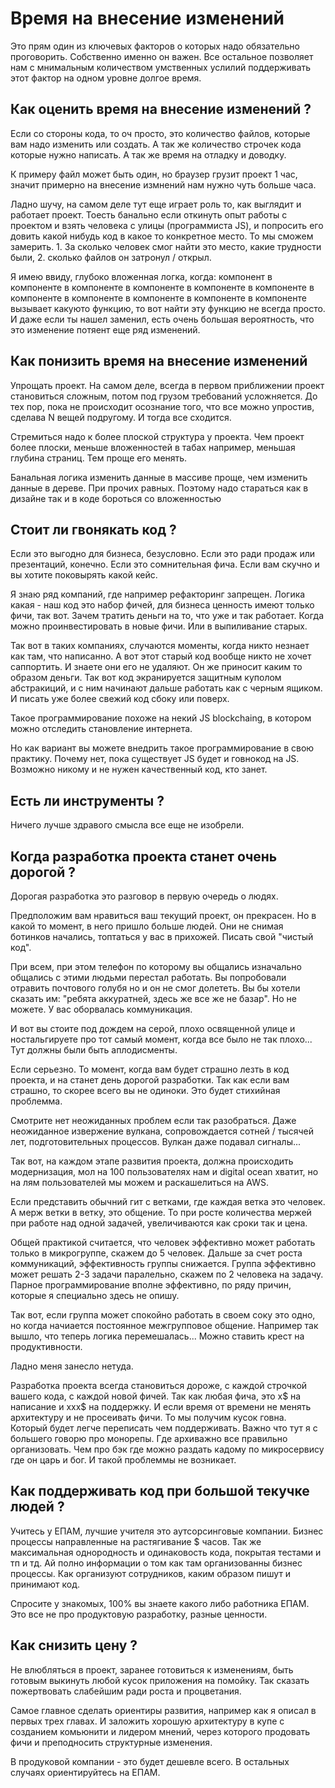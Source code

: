 # Время на внесение изменений

Это прям один из ключевых факторов о которых надо обязательно проговорить. Собственно именно он важен. Все остальное позволяет нам с мнимальным количеством умственных услилий поддерживать этот фактор на одном уровне долгое время.

## Как оценить время на внесение изменений ?

Если со стороны кода, то оч просто, это количество файлов, которые вам надо изменить или создать. А так же количество строчек кода которые нужно написать. А так же время на отладку и доводку.

К примеру файл может быть один, но браузер грузит проект 1 час, значит примерно на внесение измнений нам нужно чуть больше часа.

Ладно шучу, на самом деле тут еще играет роль то, как выглядит и работает проект. Тоесть банально если откинуть опыт работы с проектом и взять человека с улицы (программиста JS), и попросить его довить какой нибудь код в какое то конкретное место. То мы сможем замерить. 1. За сколько человек смог найти это место, какие трудности были,  2. сколько файлов он затронул / открыл.

Я имею ввиду, глубоко вложенная логка, когда: компонент в компоненте в компоненте в компоненте в компоненте в компоненте в компоненте в компоненте в компоненте в компоненте в компоненте вызывает какуюто функцию, то вот найти эту функцию не всегда просто. И даже если ты нашел заменил, есть очень большая вероятность, что это изменение потяент еще ряд изменений.

## Как понизить время на внесение изменений

Упрощать проект. На самом деле, всегда в первом приближении проект становиться сложным, потом под грузом требований усложняется. До тех пор, пока не происходит осознание того, что все можно упростив, сделава N вещей подругому. И тогда все сходится.

Стремиться надо к более плоской структура у проекта. Чем проект более плоски, меньше вложенностей в табах например, меньшая глубина страниц. Тем проще его менять.

Банальная логика изменить данные в массиве проще, чем изменить данные в дереве. При прочих равных. Поэтому надо стараться как в дизайне так и в коде бороться со вложенностью

## Cтоит ли гвонякать код ?

Если это выгодно для бизнеса, безусловно.
Если это ради продаж или презентаций, конечно.
Если это сомнительная фича.
Если вам скучно и вы хотите поковырять какой кейс.

Я знаю ряд компаний, где например рефакторинг запрещен. Логика какая - наш код это набор фичей, для бизнеса ценность имеют только фичи, так вот. Зачем тратить деньги на то, что уже и так работает. Когда можно проинвестировать в новые фичи. Или в выпиливание старых.

Так вот в таких компаниях, случаются моменты, когда никто незнает как там, что написанно. А вот этот старый код вообще никто не хочет саппортить. И знаете они его не удаляют. Он же приносит каким то образом деньги. Так вот код экранируется защитным куполом абстракиций, и с ним начинают дальше работать как с черным ящиком. И писать уже более свежий код сбоку или поверх.

Такое программирование похоже на некий JS blockchaing, в котором можно отследить становление интернета.

Но как вариант вы можете внедрить такое программирование в свою практику. Почему нет, пока существует JS будет и говнокод на JS. Возможно никому и не нужен качественный код, кто занет.

## Есть ли инструменты ?

Ничего лучше здравого смысла все еще не изобрели.

## Когда разработка проекта станет очень дорогой ?

Дорогая разработка это разговор в первую очередь о людях.

Предположим вам нравиться ваш текущий проект, он прекрасен. Но в какой то момент, в него пришло больше людей. Они не снимая ботинков начались, топтаться у вас в прихожей. Писать свой "чистый код".

При всем, при этом телефон по которому вы общались изначально общались с этими людьми перестал работать. Вы попробовали отравить почтового голубя но и он не смог долететь. Вы бы хотели сказать им: "ребята аккуратней, здесь же все же не базар". Но не можете. У вас оборвалась коммуникация.

И вот вы стоите под дождем на серой, плохо освященной улице и ностальгируете про тот самый момент, когда все было не так плохо... Тут должны были быть аплодисменты.

Если серьезно. То момент, когда вам будет страшно лезть в код проекта, и на станет день дорогой разработки. Так как если вам страшно, то скорее всего вы не одиноки. Это будет стихийная проблемма.

Смотрите нет неожиданных проблем если так разобраться. Даже неожиданное извержение вулкана, сопровождается сотней / тысячей лет, подготовительных процессов. Вулкан даже подавал сигналы...

Так вот, на каждом этапе развития проекта, должна происходить модернизация, мол на 100 пользователях нам и digital ocean хватит, но на лям пользователей мы можем и раскашелиться на AWS.

Если представить обычний гит с ветками, где каждая ветка это человек. А мерж ветки в ветку, это общение. То при росте количества мержей при работе над одной задачей, увеличиваются как сроки так и цена.

Общей практикой считается, что человек эффективно может работать только в микрогруппе, скажем до 5 человек. Дальше за счет роста коммуникаций, эффективность группы снижается. Группа эффективно может решать 2-3 задачи паралельно, скажем по 2 человека на задачу. Парное программирование вполне эффективно, по ряду причин, которые я специально здесь не опишу.

Так вот, если группа может спокойно работать в своем соку это одно, но когда начиается постоянное межгрупповое общение. Например так вышло, что теперь логика перемешалась... Можно ставить крест на продуктивности.

Ладно меня занесло нетуда.

Разработка проекта всегда становиться дороже, с каждой строчкой вашего кода, с каждой новой фичей. Так как любая фича, это x$ на написание и xxx$ на поддержку. И если время от времени не менять архитектуру и не просеивать фичи. То мы получим кусок говна. Который будет легче переписать чем поддерживать. Важно что тут я с большего говорю про монорепы. Где архиважно все правильно организовать. Чем про бэк где можно раздать кадому по микросервису где он царь и бог. И такой проблеммы не возникает.

## Как поддерживать код при большой текучке людей ?

Учитесь у ЕПАМ, лучшие учителя это аутсорсинговые компании. Бизнес процессы направленные на растягивание $ часов. Так же максимальная однородность и одинаковость кода, покрытая тестами и тп и тд. Ай полно информации о том как там организованны бизнес процессы. Как организуют сотрудников, каким образом пишут и принимают код.

Спросите у знакомых, 100% вы знаете какого либо работника ЕПАМ.
Это все не про продуктовую разработку, разные ценности.

## Как снизить цену ?

Не влюбляться в проект, заранее готовиться к изменениям, быть готовым выкинуть любой кусок приложения на помойку. Так сказать пожертвовать слабейшим ради роста и процветания.

Самое главное сделать ориентиры развития, например как я описал в первых трех главах. И заложить хорошую архитектуру в купе с созданием комьюнити и лидером мнений, через которого продовать фичи и преподносить структурные изменения.

В продуковой компании - это будет дешевле всего. В остальных случаях ориентируйтесь на ЕПАМ.